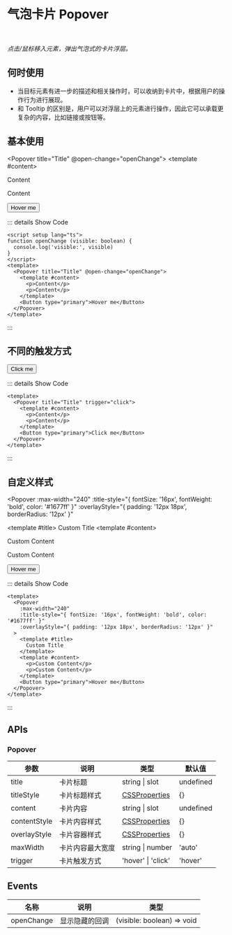 # 气泡卡片 Popover

<BackTop />
<Watermark fullscreen content="Vue Amazing UI" />

<br/>

*点击/鼠标移入元素，弹出气泡式的卡片浮层。*

## 何时使用

- 当目标元素有进一步的描述和相关操作时，可以收纳到卡片中，根据用户的操作行为进行展现。
- 和 Tooltip 的区别是，用户可以对浮层上的元素进行操作，因此它可以承载更复杂的内容，比如链接或按钮等。

<script setup lang="ts">
function openChange (visible: boolean) {
  console.log('visible:', visible)
}
</script>

## 基本使用

<Popover title="Title" @open-change="openChange">
  <template #content>
    <p>Content</p>
    <p>Content</p>
  </template>
  <Button type="primary">Hover me</Button>
</Popover>

::: details Show Code

```vue
<script setup lang="ts">
function openChange (visible: boolean) {
  console.log('visible:', visible)
}
</script>
<template>
  <Popover title="Title" @open-change="openChange">
    <template #content>
      <p>Content</p>
      <p>Content</p>
    </template>
    <Button type="primary">Hover me</Button>
  </Popover>
</template>
```

:::

## 不同的触发方式

<Popover title="Title" trigger="click">
  <template #content>
    <p>Content</p>
    <p>Content</p>
  </template>
  <Button type="primary">Click me</Button>
</Popover>

::: details Show Code

```vue
<template>
  <Popover title="Title" trigger="click">
    <template #content>
      <p>Content</p>
      <p>Content</p>
    </template>
    <Button type="primary">Click me</Button>
  </Popover>
</template>
```

:::

## 自定义样式

<Popover
  :max-width="240"
  :title-style="{ fontSize: '16px', fontWeight: 'bold', color: '#1677ff' }"
  :overlayStyle="{ padding: '12px 18px', borderRadius: '12px' }"
>
  <template #title>
    Custom Title
  </template>
  <template #content>
    <p>Custom Content</p>
    <p>Custom Content</p>
  </template>
  <Button type="primary">Hover me</Button>
</Popover>

::: details Show Code

```vue
<template>
  <Popover
    :max-width="240"
    :title-style="{ fontSize: '16px', fontWeight: 'bold', color: '#1677ff' }"
    :overlayStyle="{ padding: '12px 18px', borderRadius: '12px' }"
  >
    <template #title>
      Custom Title
    </template>
    <template #content>
      <p>Custom Content</p>
      <p>Custom Content</p>
    </template>
    <Button type="primary">Hover me</Button>
  </Popover>
</template>
```

:::

## APIs

### Popover

参数 | 说明 | 类型 | 默认值
-- | -- | -- | --
title | 卡片标题 | string &#124; slot | undefined
titleStyle | 卡片标题样式 | [CSSProperties](https://cn.vuejs.org/api/utility-types.html#cssproperties) | {}
content | 卡片内容 | string &#124; slot | undefined
contentStyle | 卡片内容样式 | [CSSProperties](https://cn.vuejs.org/api/utility-types.html#cssproperties) | {}
overlayStyle | 卡片容器样式 | [CSSProperties](https://cn.vuejs.org/api/utility-types.html#cssproperties) | {}
maxWidth | 卡片内容最大宽度 | string &#124; number | 'auto'
trigger | 卡片触发方式 | 'hover' &#124; 'click' | 'hover'

## Events

名称 | 说明 | 类型
-- | -- | --
openChange | 显示隐藏的回调 | (visible: boolean) => void
